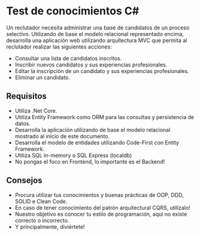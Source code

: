 
# Test de conocimientos C#

Un reclutador necesita administrar una base de candidatos de un proceso selectivo. Utilizando de base el modelo relacional representado encima, desarrolla una aplicación web utilizando arquitectura MVC que permita al reclutador realizar las siguientes acciones:

- Consultar una lista de candidatos inscritos.
- Inscribir nuevos candidatos y sus experiencias profesionales.
- Editar la inscripción de un candidato y sus experiencias profesionales.
- Eliminar un candidato.




## Requisitos

- Utiliza .Net Core.
- Utiliza Entity Framework como ORM para las consultas y persistencia de datos.
- Desarrolla la aplicación utilizando de base el modelo relacional mostrado al inicio de este documento.
- Desarrolla el modelo de entidades utilizando Code-First con Entity Framework.
- Utiliza SQL in-memory o SQL Express (localdb)
- No pongas el foco en Frontend, lo importante es el Backend!
## Consejos
- Procura utilizar tus conocimientos y buenas prácticas de OOP, DDD, SOLID e Clean Code.
- En caso de tener conocimiento del patrón arquitectural CQRS, utilízalo!
- Nuestro objetivo es conocer tu estilo de programación, aquí no existe correcto o incorrecto.
- Y principalmente, diviértete!